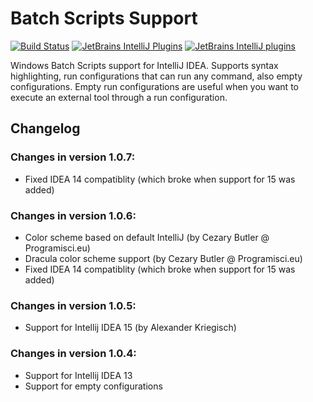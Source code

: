 # Batch Scripts Support
[![Build Status](https://travis-ci.com/aefimov/idea-batch.svg?branch=master)](https://travis-ci.com/aefimov/idea-batch)
[![JetBrains IntelliJ Plugins](https://img.shields.io/jetbrains/plugin/v/265-batch-scripts-support)](https://plugins.jetbrains.com/plugin/265-batch-scripts-support)
[![JetBrains IntelliJ plugins](https://img.shields.io/jetbrains/plugin/d/265-batch-scripts-support)](https://plugins.jetbrains.com/plugin/265-batch-scripts-support)

Windows Batch Scripts support for IntelliJ IDEA. Supports syntax highlighting, run configurations that can run any command, also empty configurations. Empty run configurations are useful when you want to execute an external tool through a run configuration.

## Changelog
### Changes in version 1.0.7:
* Fixed IDEA 14 compatiblity (which broke when support for 15 was added)

### Changes in version 1.0.6: 
* Color scheme based on default IntelliJ (by Cezary Butler @ Programisci.eu)
* Dracula color scheme support (by Cezary Butler @ Programisci.eu)
* Fixed IDEA 14 compatiblity (which broke when support for 15 was added)

### Changes in version 1.0.5: 
* Support for Intellij IDEA 15 (by Alexander Kriegisch)

### Changes in version 1.0.4: 
* Support for Intellij IDEA 13
* Support for empty configurations
